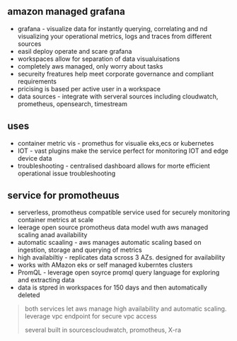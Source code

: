 ## amazon managed grafana

* grafana - visualize data for instantly querying, correlating and nd visualizing your operational metrics, logs and traces from different sources
* easil deploy operate and scare grafana
* workspaces allow for separation of data visualuisations
* completely aws managed, only worry about tasks
* secureity freatures help meet corporate governance and compliant requirements
* pricising is based per active user in a workspace
* data sources - integrate with serveral sources including cloudwatch, prometheus, opensearch, timestream

## uses

* container metric vis - promethus for visualie eks,ecs or kubernetes
* IOT - vast plugins make the service perfect for monitoring IOT and edge device data
* troubleshooting - centralised dashboard allows for morte efficient operational issue troubleshooting

## service for promotheuus

* serverless, promotheus compatible service used for securely monitoring container metrics at scale
* leerage open source promotheus data model wuth aws managed scaling anad availability
* automatic scaaling - aws manages automatic scaling based on ingestion, storage and querying of metrics
* high availabiltiy - replicates data scross 3 AZs. designed for availability
* works with AMazon eks or self managed kuberntes clusters
* PromQL - leverage open soyrce promql query language for exploring and extracting data
* data is stpred in workspaces for 150 days and then automatically deleted

> both services let aws manage high availability and automatic scaling. leverage vpc endpoint for secure vpc access
>
> several built in sourcescloudwatch, promotheus, X-ra
